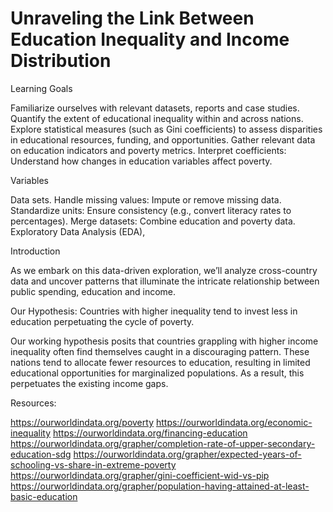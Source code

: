 # Unraveling the Link Between Education Inequality and Income Distribution

Learning Goals

Familiarize ourselves with relevant datasets, reports and case studies.
Quantify the extent of educational inequality within and across nations.
Explore statistical measures (such as Gini coefficients) to assess disparities in educational resources, funding, and opportunities.
Gather relevant data on education indicators and poverty metrics.
Interpret coefficients: Understand how changes in education variables affect poverty.

Variables

Data sets. Handle missing values: Impute or remove missing data.
Standardize units: Ensure consistency (e.g., convert literacy rates to percentages).
Merge datasets: Combine education and poverty data. 
Exploratory Data Analysis (EDA), 


Introduction

As we embark on this data-driven exploration, we’ll analyze cross-country data and uncover patterns that illuminate the intricate relationship between public spending, education and income.

Our Hypothesis: Countries with higher inequality tend to invest less in education perpetuating the cycle of poverty.

Our working hypothesis posits that countries grappling with higher income inequality often find themselves caught in a discouraging pattern. 
These nations tend to allocate fewer resources to education, resulting in limited educational opportunities for marginalized populations. As a result, this perpetuates the existing income gaps.


Resources:

https://ourworldindata.org/poverty
https://ourworldindata.org/economic-inequality
https://ourworldindata.org/financing-education
https://ourworldindata.org/grapher/completion-rate-of-upper-secondary-education-sdg
https://ourworldindata.org/grapher/expected-years-of-schooling-vs-share-in-extreme-poverty
https://ourworldindata.org/grapher/gini-coefficient-wid-vs-pip
https://ourworldindata.org/grapher/population-having-attained-at-least-basic-education


